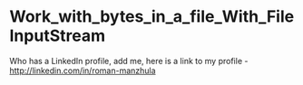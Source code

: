 # Work_with_bytes_in_a_file_With_FileInputStream

Who has a LinkedIn profile, add me, here is a link to my profile - http://linkedin.com/in/roman-manzhula
